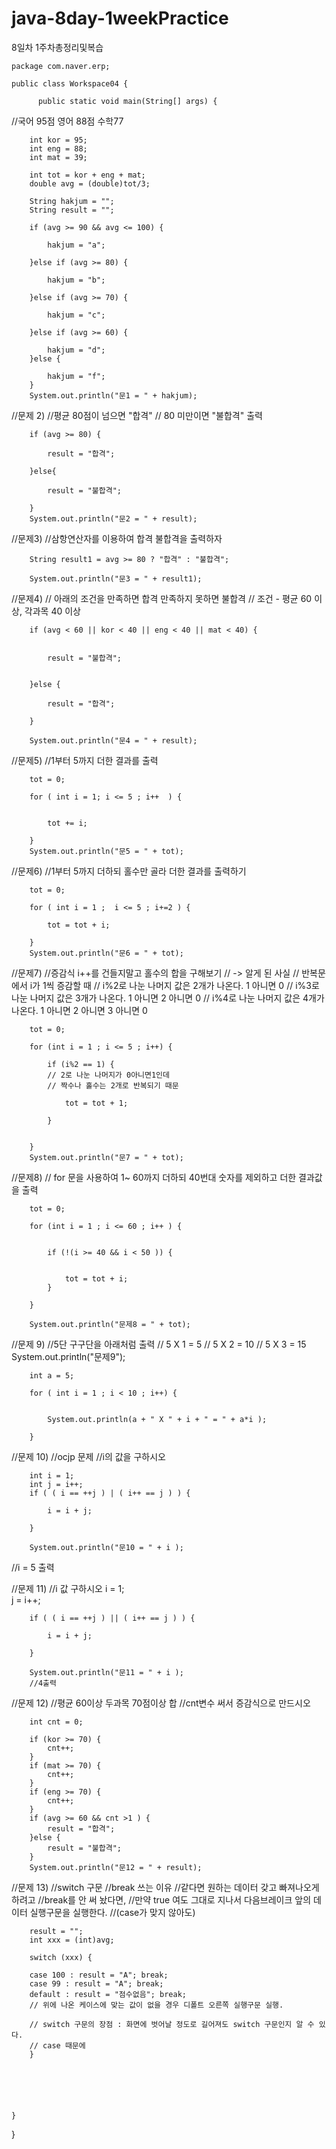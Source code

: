 # java-8day-1weekPractice
8일차 1주차총정리및복습

    package com.naver.erp;

    public class Workspace04 {

	      public static void main(String[] args) {
		
		
		
//국어 95점 영어 88점 수학77
		
		
		int kor = 95;
		int eng = 88;
		int mat = 39;
		
		int tot = kor + eng + mat;
		double avg = (double)tot/3;
		
		String hakjum = "";
		String result = "";
		
		if (avg >= 90 && avg <= 100) {
			
			hakjum = "a";
			
		}else if (avg >= 80) {
			
			hakjum = "b";
			
		}else if (avg >= 70) {
			
			hakjum = "c";
			
		}else if (avg >= 60) {
			
			hakjum = "d";
		}else {
			
			hakjum = "f";
		}
		System.out.println("문1 = " + hakjum);
		
//문제 2)
//평균 80점이 넘으면 "합격"
// 80 미만이면 "불합격" 출력
		
		if (avg >= 80) {
			
			result = "합격";
			
		}else{
			
			result = "불합격";
			
		}
		System.out.println("문2 = " + result);
		
//문제3)
//삼항연산자를 이용하여 합격 불합격을 출력하자
		
		String result1 = avg >= 80 ? "합격" : "불합격";
		
		System.out.println("문3 = " + result1);
	
//문제4)
// 아래의 조건을 만족하면 합격 만족하지 못하면 불합격
// 조건 - 평균 60 이상, 각과목 40 이상
		
		if (avg < 60 || kor < 40 || eng < 40 || mat < 40) {
			
			
			result = "불합격";
			
			
		}else {
			
			result = "합격";
			
		}
		
		System.out.println("문4 = " + result);

		
//문제5)
//1부터 5까지 더한 결과를 출력
		
		tot = 0;
		
		for ( int i = 1; i <= 5 ; i++  ) {
			
			
			tot += i;
			
		}
		System.out.println("문5 = " + tot);
		
//문제6)
//1부터 5까지 더하되 홀수만 골라 더한 결과를 출력하기
		
		tot = 0;
		
		for ( int i = 1 ;  i <= 5 ; i+=2 ) {
			
			tot = tot + i;
			
		}
		System.out.println("문6 = " + tot);
		
//문제7)
//증감식 i++를 건들지말고 홀수의 합을 구해보기
// -> 알게 된 사실
// 반복문에서 i가 1씩 증감할 때
// i%2로 나눈 나머지 값은 2개가 나온다. 1 아니면 0
// i%3로 나눈 나머지 값은 3개가 나온다. 1 아니면 2 아니면 0 
// i%4로 나눈 나머지 값은 4개가 나온다. 1 아니면 2 아니면 3 아니면 0
		
		tot = 0;
		
		for (int i = 1 ; i <= 5 ; i++) {
			
			if (i%2 == 1) {
			// 2로 나눈 나머지가 0아니면1인데
			// 짝수나 홀수는 2개로 반복되기 때문
				
				tot = tot + 1;
				
			}
			
			
		}
		System.out.println("문7 = " + tot);

//문제8)
// for 문을 사용하여 1~ 60까지 더하되 40번대 숫자를 제외하고 더한 결과값을 출력
		
		tot = 0;
		
		for (int i = 1 ; i <= 60 ; i++ ) {
			
			
			if (!(i >= 40 && i < 50 )) {
		
			
				tot = tot + i;
			}

		}
		
		System.out.println("문제8 = " + tot);
		
//문제 9)
//5단 구구단을 아래처럼 출력
// 5 X 1 = 5
// 5 X 2 = 10
// 5 X 3 = 15
		System.out.println("문제9");
		
		int a = 5;
		
		for ( int i = 1 ; i < 10 ; i++) {
		
			
			System.out.println(a + " X " + i + " = " + a*i );
			
		}
		
//문제 10)
//ocjp 문제
//i의 값을 구하시오
		
		int i = 1;   
		int j = i++; 
		if ( ( i == ++j ) | ( i++ == j ) ) {
			   
			i = i + j;
			    
		}
		
		System.out.println("문10 = " + i );
//i = 5 출력
		
//문제 11) 
//i 값 구하시오
		i = 1;   
		j = i++; 
		
		if ( ( i == ++j ) || ( i++ == j ) ) {
			        
			i = i + j;
			   
		}
		
		System.out.println("문11 = " + i );
		//4출력
		
//문제 12)
//평균 60이상 두과목 70점이상 합
//cnt변수 써서 증감식으로 만드시오
		
		int cnt = 0;

		if (kor >= 70) {
			cnt++;
		}
		if (mat >= 70) {
			cnt++;
		}
		if (eng >= 70) {
			cnt++;
		}
		if (avg >= 60 && cnt >1 ) {
			result = "합격";
		}else {
			result = "불합격";
		}
		System.out.println("문12 = " + result);
		
//문제 13)
//switch 구문
//break 쓰는 이유
//같다면 원하는 데이터 갖고 빠져나오게 하려고
//break를 안 써 놨다면,
//만약 true 여도 그대로 지나서 다음브레이크 앞의 데이터 실행구문을 실행한다.
//(case가 맞지 않아도)
		
		result = "";
		int xxx = (int)avg;
		
		switch (xxx) {
		
		case 100 : result = "A"; break;
		case 99 : result = "A"; break;
		default : result = "점수없음"; break;
		// 위에 나온 케이스에 맞는 값이 없을 경우 디폴트 오른쪽 실행구문 실행. 
		
		// switch 구문의 장점 : 화면에 벗어날 정도로 길어져도 switch 구문인지 알 수 있다.
		// case 때문에
		}

		
		
		
		
		
	}

}
